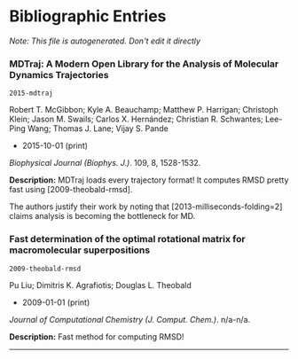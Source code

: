 

Bibliographic Entries
=====================

*Note: This file is autogenerated. Don't edit it directly*

### MDTraj: A Modern Open Library for the Analysis of Molecular Dynamics Trajectories
`2015-mdtraj`

Robert T. McGibbon; Kyle A. Beauchamp; Matthew P. Harrigan; Christoph Klein;
Jason M. Swails; Carlos X. Hernández; Christian R. Schwantes; Lee-Ping Wang;
Thomas J. Lane; Vijay S. Pande

- 2015-10-01 (print)

*Biophysical Journal (Biophys. J.)*. 109, 8, 1528-1532.

**Description:**
MDTraj loads every trajectory format! It computes RMSD pretty fast using
[2009-theobald-rmsd].

The authors justify their work by noting that [2013-milliseconds-folding=2]
claims analysis is becoming the bottleneck for MD.



### Fast determination of the optimal rotational matrix for macromolecular superpositions
`2009-theobald-rmsd`

Pu Liu; Dimitris K. Agrafiotis; Douglas L. Theobald

- 2009-01-01 (print)

*Journal of Computational Chemistry (J. Comput. Chem.)*. n/a-n/a.

**Description:**
Fast method for computing RMSD!



-------------------------------------------------

